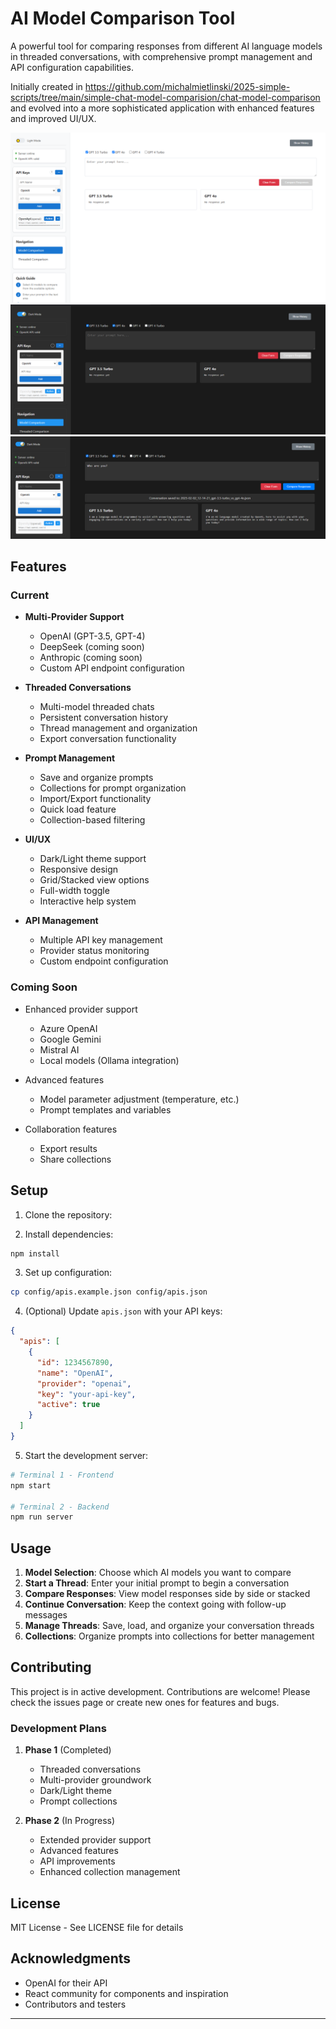 # AI Model Comparison Tool
A powerful tool for comparing responses from different AI language models in threaded conversations, with comprehensive prompt management and API configuration capabilities.

Initially created in https://github.com/michalmietlinski/2025-simple-scripts/tree/main/simple-chat-model-comparision/chat-model-comparison
and evolved into a more sophisticated application with enhanced features and improved UI/UX.

![Step 1](./public/images/1.png)
![Step 2](./public/images/2.png)
![Step 3](./public/images/3.png)

## Features

### Current
- **Multi-Provider Support**
  - OpenAI (GPT-3.5, GPT-4)
  - DeepSeek (coming soon)
  - Anthropic (coming soon)
  - Custom API endpoint configuration

- **Threaded Conversations**
  - Multi-model threaded chats
  - Persistent conversation history
  - Thread management and organization
  - Export conversation functionality

- **Prompt Management**
  - Save and organize prompts
  - Collections for prompt organization
  - Import/Export functionality
  - Quick load feature
  - Collection-based filtering

- **UI/UX**
  - Dark/Light theme support
  - Responsive design
  - Grid/Stacked view options
  - Full-width toggle
  - Interactive help system

- **API Management**
  - Multiple API key management
  - Provider status monitoring
  - Custom endpoint configuration

### Coming Soon
- Enhanced provider support
  - Azure OpenAI
  - Google Gemini
  - Mistral AI
  - Local models (Ollama integration)
  
- Advanced features
  - Model parameter adjustment (temperature, etc.)
  - Prompt templates and variables
  
- Collaboration features
  - Export results
  - Share collections

## Setup

1. Clone the repository:

2. Install dependencies:
```bash
npm install
```

3. Set up configuration:
```bash
cp config/apis.example.json config/apis.json
```

4. (Optional) Update `apis.json` with your API keys:
```json
{
  "apis": [
    {
      "id": 1234567890,
      "name": "OpenAI",
      "provider": "openai",
      "key": "your-api-key",
      "active": true
    }
  ]
}
```

5. Start the development server:
```bash
# Terminal 1 - Frontend
npm start

# Terminal 2 - Backend
npm run server
```

## Usage

1. **Model Selection**: Choose which AI models you want to compare
2. **Start a Thread**: Enter your initial prompt to begin a conversation
3. **Compare Responses**: View model responses side by side or stacked
4. **Continue Conversation**: Keep the context going with follow-up messages
5. **Manage Threads**: Save, load, and organize your conversation threads
6. **Collections**: Organize prompts into collections for better management

## Contributing

This project is in active development. Contributions are welcome! Please check the issues page or create new ones for features and bugs.

### Development Plans

1. **Phase 1** (Completed)
   - Threaded conversations
   - Multi-provider groundwork
   - Dark/Light theme
   - Prompt collections

2. **Phase 2** (In Progress)
   - Extended provider support
   - Advanced features
   - API improvements
   - Enhanced collection management

## License

MIT License - See LICENSE file for details

## Acknowledgments

- OpenAI for their API
- React community for components and inspiration
- Contributors and testers

---
